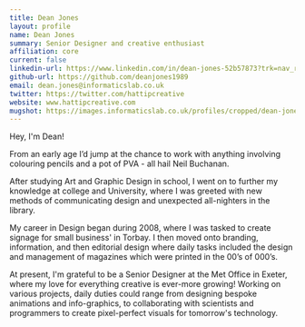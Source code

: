 ```yaml
---
title: Dean Jones
layout: profile
name: Dean Jones
summary: Senior Designer and creative enthusiast
affiliation: core
current: false
linkedin-url: https://www.linkedin.com/in/dean-jones-52b57873?trk=nav_responsive_tab_profile_pic
github-url: https://github.com/deanjones1989
email: dean.jones@informaticslab.co.uk
twitter: https://twitter.com/hattipcreative
website: www.hattipcreative.com
mugshot: https://images.informaticslab.co.uk/profiles/cropped/dean-jones.png
---
```


Hey, I'm Dean!

From an early age I’d jump at the chance to work with anything involving colouring pencils and a pot of PVA - all hail Neil Buchanan.

After studying Art and Graphic Design in school, I went on to further my knowledge at college and University, where I was greeted with new methods of communicating design and unexpected all-nighters in the library.

My career in Design began during 2008, where I was tasked to create signage for small business' in Torbay. I then moved onto branding, information, and then editorial design where daily tasks included the design and management of magazines which were printed in the 00’s of 000’s.

At present, I'm grateful to be a Senior Designer at the Met Office in Exeter, where my love for everything creative is ever-more growing! Working on various projects, daily duties could range from designing bespoke animations and info-graphics, to collaborating with scientists and programmers to create pixel-perfect visuals for tomorrow's technology.
